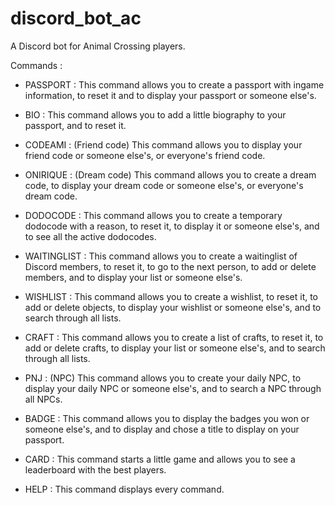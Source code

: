 # discord_bot_ac
A Discord bot for Animal Crossing players.

Commands :
- PASSPORT :
  This command allows you to create a passport with ingame information, to reset it and to display your passport or someone else's.

- BIO :
  This command allows you to add a little biography to your passport, and to reset it.
  
- CODEAMI : (Friend code)
  This command allows you to display your friend code or someone else's, or everyone's friend code.

- ONIRIQUE : (Dream code)
  This command allows you to create a dream code, to display your dream code or someone else's, or everyone's dream code.
  
- DODOCODE :
  This command allows you to create a temporary dodocode with a reason, to reset it, to display it or someone else's, and to see all the active dodocodes.
  
- WAITINGLIST :
  This command allows you to create a waitinglist of Discord members, to reset it, to go to the next person, to add or delete members, and to display your list or someone else's.
  
- WISHLIST :
  This command allows you to create a wishlist, to reset it, to add or delete objects, to display your wishlist or someone else's, and to search through all lists.
  
- CRAFT :
  This command allows you to create a list of crafts, to reset it, to add or delete crafts, to display your list or someone else's, and to search through all lists.
  
- PNJ : (NPC)
  This command allows you to create your daily NPC, to display your daily NPC or someone else's, and to search a NPC through all NPCs.
  
- BADGE :
  This command allows you to display the badges you won or someone else's, and to display and chose a title to display on your passport.
  
- CARD :
  This command starts a little game and allows you to see a leaderboard with the best players.
  
- HELP :
  This command displays every command.
